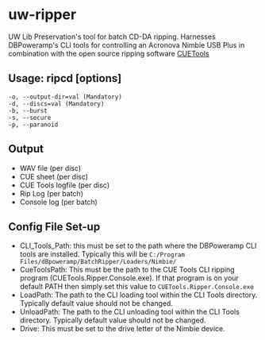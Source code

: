 # uw-ripper
UW Lib Preservation's tool for batch CD-DA ripping. Harnesses DBPoweramp's CLI tools for controlling an Acronova Nimbie USB Plus in combination with the open source ripping software [CUETools](http://cue.tools/wiki/CUETools)

## Usage: ripcd [options]
    
    -o, --output-dir=val (Mandatory)
    -d, --discs=val (Mandatory)
    -b, --burst
    -s, --secure
    -p, --paranoid


## Output
* WAV file (per disc)
* CUE sheet (per disc)
* CUE Tools logfile (per disc)
* Rip Log (per batch)
* Console log (per batch)

## Config File Set-up
* CLI_Tools_Path: this must be set to the path where the DBPoweramp CLI tools are installed. Typically this will be `C:/Program Files/dBpoweramp/BatchRipper/Loaders/Nimbie/`
* CueToolsPath: This must be the path to the CUE Tools CLI ripping program (CUETools.Ripper.Console.exe). If that program is on your default PATH then simply set this value to `CUETools.Ripper.Console.exe`
* LoadPath: The path to the CLI loading tool within the CLI Tools directory. Typically default value should not be changed.
* UnloadPath: The path to the CLI unloading tool within the CLI Tools directory. Typically default value should not be changed.
* Drive: This must be set to the drive letter of the Nimbie device.
